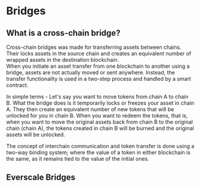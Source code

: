 # Bridges

## What is a cross-chain bridge?

Cross-chain bridges was made for transferring assets between chains.  
Their locks assets in the source chain and creates an equivalent number of wrapped assets in the destination blockchain.  
When you initiate an asset transfer from one blockchain to another using a bridge, assets are not actually moved or sent anywhere. Instead, the transfer functionality is used in a two-step process and handled by a smart contract.  

In simple terms - Let's say you want to move tokens from chain A to chain B. What the bridge does is it temporarily locks or freezes your asset in chain A. They then create an equivalent number of new tokens that will be unlocked for you in chain B. When you want to redeem the tokens, that is, when you want to move the original assets back from chain B to the original chain (chain A), the tokens created in chain B will be burned and the original assets will be unlocked.  

The concept of interchain communication and token transfer is done using a two-way binding system; where the value of a token in either blockchain is the same, as it remains tied to the value of the initial ones.

## Everscale Bridges
